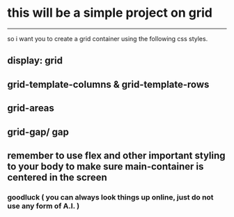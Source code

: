 # this will be a simple project on grid

***
so i want you to create a grid container using the following css styles.

## display: grid

## grid-template-columns & grid-template-rows

## grid-areas

## grid-gap/ gap

## remember to use flex and other important styling to your body to make sure main-container is centered in the screen

### goodluck ( you can always look things up online, just do not use any form of A.I. )
